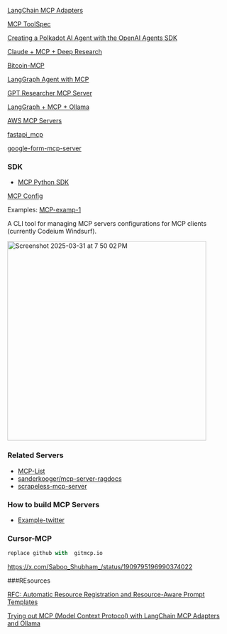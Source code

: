[LangChain MCP Adapters](https://github.com/langchain-ai/langchain-mcp-adapters)

[MCP ToolSpec](https://github.com/run-llama/llama_index/tree/main/llama-index-integrations/tools/llama-index-tools-mcp)

[Creating a Polkadot AI Agent with the OpenAI Agents SDK](https://www.cyphertux.net/articles/en/projects/creating-polkadot-ai-agent-openai-sdk)

[Claude + MCP + Deep Research](https://note.com/hatti8/n/n07055f64f210)

[Bitcoin-MCP](https://github.com/financial-datasets/mcp-server/blob/main/server.py)

[LangGraph Agent with MCP](https://github.com/teddynote-lab/langgraph-mcp-agents)

[GPT Researcher MCP Server](https://github.com/assafelovic/gptr-mcp)

[LangGraph + MCP + Ollama](https://gaodalie.substack.com/p/langgraph-mcp-ollama-the-key-to-powerful)

[AWS MCP Servers](https://github.com/awslabs/mcp)

[fastapi_mcp](https://github.com/tadata-org/fastapi_mcp/?tab=readme-ov-file)

[google-form-mcp-server](https://github.com/adarshp14/google-form-mcp-server)

### SDK
- [MCP Python SDK](https://github.com/modelcontextprotocol/python-sdk)


[MCP Config](https://github.com/marcusschiesser/mcp-config)


Examples:
[MCP-examp-1](https://github.com/parthshr370/MCP-Servers/tree/main)

A CLI tool for managing MCP servers configurations for MCP clients (currently Codeium Windsurf).

<img width="448" alt="Screenshot 2025-03-31 at 7 50 02 PM" src="https://github.com/user-attachments/assets/7bf68013-dcba-4cc2-b37c-52f8a80af6d5" />

### Related Servers 

- [MCP-List](https://glama.ai/mcp/servers/@heltonteixeira/ragdocs/related-servers)
- [sanderkooger/mcp-server-ragdocs](https://glama.ai/mcp/servers/@sanderkooger/mcp-server-ragdocs/blob/main/.mocharc.json)
- [scrapeless-mcp-server](https://github.com/scrapeless-ai/scrapeless-mcp-server)


### How to build MCP Servers

- [Example-twitter](https://x.com/akshay_pachaar/status/1908136640737882369)


### Cursor-MCP

```py
replace github with  gitmcp.io
```
https://x.com/Saboo_Shubham_/status/1909795196990374022



###REsources

[RFC: Automatic Resource Registration and Resource-Aware Prompt Templates](https://gist.github.com/jxnl/1ddbdd7cce46f26a2a09c9f1460b6fd6)

[Trying out MCP (Model Context Protocol) with LangChain MCP Adapters and Ollama](https://kazuhira-r.hatenablog.com/)

